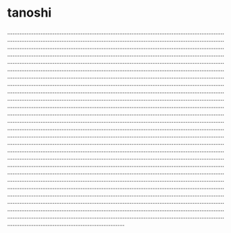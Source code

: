 # tanoshi
...........................................................................................................................................................................................................................................................................................................................................................................................................................................................................................................................................................................................................................................................................................................................................................................................................................................................................................................................................................................................................................................................................................................................................................................................................................................................................................................................................................................................................................................................................................................................................................................................................................................................................................................................................................................................................................................................................................................................................................................................................................................................................................................................................................................................................................................................................................................................................................................................................................................................................................................................................................................................................................................................................................................................................................................................................................................................................................................................................................................................................................................................................................................................................................................................................................................................................................................................................................................................................................